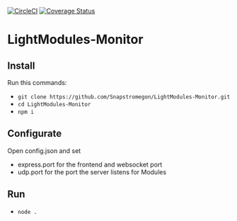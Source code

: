 [![CircleCI](https://circleci.com/gh/Snapstromegon/LightModules-Monitor.svg?style=svg)](https://circleci.com/gh/Snapstromegon/LightModules-Monitor)
[![Coverage Status](https://coveralls.io/repos/github/Snapstromegon/LightModules-Monitor/badge.svg?branch=master)](https://coveralls.io/github/Snapstromegon/LightModules-Monitor?branch=master)
# LightModules-Monitor

## Install

Run this commands:
- ```git clone https://github.com/Snapstromegon/LightModules-Monitor.git```
- ```cd LightModules-Monitor```
- ```npm i```

## Configurate

Open config.json and set
- express.port for the frontend and websocket port
- udp.port for the port the server listens for Modules

## Run

- ```node .```